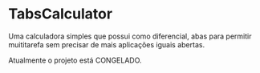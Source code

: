 # TabsCalculator

Uma calculadora simples que possui como diferencial, abas para permitir muititarefa sem precisar de mais aplicações iguais abertas.

Atualmente o projeto está CONGELADO.
